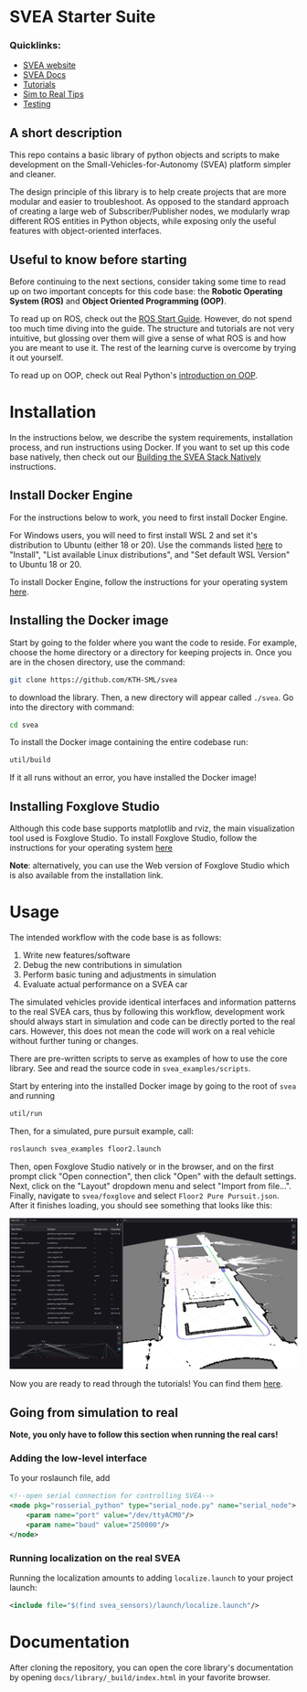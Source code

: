 # SVEA Starter Suite

### Quicklinks:
- [SVEA website](https://svea.eecs.kth.se)
- [SVEA Docs](https://kth-sml.github.io/svea)
- [Tutorials](https://kth-sml.github.io/svea/tutorials/0_intro)
- [Sim to Real Tips](https://github.com/KTH-SML/svea#going-from-simulation-to-real)
- [Testing](https://github.com/KTH-SML/svea#testing)

## A short description
This repo contains a basic library of python objects and scripts to make
development on the Small-Vehicles-for-Autonomy (SVEA) platform simpler
and cleaner.

The design principle of this library is to help create projects that are
more modular and easier to troubleshoot. As opposed to the standard
approach of creating a large web of Subscriber/Publisher nodes, we modularly
wrap different ROS entities in Python objects, while exposing only the useful
features with object-oriented interfaces.

## Useful to know before starting
Before continuing to the next sections, consider taking some time to read up on
two important concepts for this code base: the **Robotic Operating System (ROS)**
and **Object Oriented Programming (OOP)**.

To read up on ROS, check out the
[ROS Start Guide](http://wiki.ros.org/ROS/StartGuide). However, do not spend
too much time diving into the guide. The structure and tutorials are not very
intuitive, but glossing over them will give a sense of what ROS is and how you
are meant to use it. The rest of the learning curve is overcome by trying it out
yourself.

To read up on OOP, check out Real Python's
[introduction on OOP](https://realpython.com/python3-object-oriented-programming/).

# Installation

In the instructions below, we describe the system requirements, installation
process, and run instructions using Docker. If you want to set up this code
base natively, then check out our [Building the SVEA Stack Natively](docs/development/native_build.md)
instructions.

## Install Docker Engine
For the instructions below to work, you need to first install Docker Engine.

For Windows users, you will need to first install WSL 2 and set it's distribution to
Ubuntu (either 18 or 20). Use the commands listed [here](https://learn.microsoft.com/en-us/windows/wsl/basic-commands)
to "Install", "List available Linux distributions", and "Set default WSL Version" to
Ubuntu 18 or 20.

To install Docker Engine, follow the instructions for your operating system
[here](https://docs.docker.com/engine/).

## Installing the Docker image
Start by going to the folder where you want the code to reside.
For example, choose the home directory or a directory for keeping projects in.
Once you are in the chosen directory, use the command:

```bash
git clone https://github.com/KTH-SML/svea
```

to download the library. Then, a new directory will appear called
`./svea`. Go into the directory with command:

```bash
cd svea
```

To install the Docker image containing the entire codebase run:

```bash
util/build
```

If it all runs without an error, you have installed the Docker image!

## Installing Foxglove Studio
Although this code base supports matplotlib and rviz, the main visualization
tool used is Foxglove Studio. To install Foxglove Studio, follow the instructions
for your operating system [here](https://foxglove.dev/download)

**Note**: alternatively, you can use the Web version of Foxglove Studio which is
also available from the installation link.

# Usage
The intended workflow with the code base is as follows:
1. Write new features/software
2. Debug the new contributions in simulation
3. Perform basic tuning and adjustments in simulation
4. Evaluate actual performance on a SVEA car

The simulated vehicles provide identical interfaces and information patterns
to the real SVEA cars, thus by following this workflow, development work
should always start in simulation and code can be directly ported to the real
cars. However, this does not mean the code will work on a
real vehicle without further tuning or changes.

There are pre-written scripts to serve as examples of how to use the
core library. See and read the source code in
`svea_examples/scripts`.

Start by entering into the installed Docker image by going to the root of `svea`
and running

```bash
util/run
```

Then, for a simulated, pure pursuit example, call:

```bash
roslaunch svea_examples floor2.launch
```

Then, open Foxglove Studio natively or in the browser, and on the first prompt
click "Open connection", then click "Open" with the default settings. Next,
click on the "Layout" dropdown menu and select "Import from file...". Finally,
navigate to `svea/foxglove` and select `Floor2 Pure Pursuit.json`. After it
finishes loading, you should see something that looks like this:

![purepursuit_foxglove](docs/media/foxglove_pure_pursuit.png)

Now you are ready to read through the tutorials! You can find them
[here](https://kth-sml.github.io/svea/tutorials/0_intro).

## Going from simulation to real

**Note, you only have to follow this section when running the real cars!**

### Adding the low-level interface

To your roslaunch file, add

```xml
<!--open serial connection for controlling SVEA-->
<node pkg="rosserial_python" type="serial_node.py" name="serial_node">
    <param name="port" value="/dev/ttyACM0"/>
    <param name="baud" value="250000"/>
</node>
```

### Running localization on the real SVEA

Running the localization amounts to adding `localize.launch` to your project launch:

```xml
<include file="$(find svea_sensors)/launch/localize.launch"/>
```

# Documentation
After cloning the repository, you can open the core library's documentation by opening `docs/library/_build/index.html` in your favorite browser.

